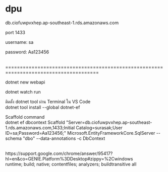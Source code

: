 # dpu

db.ciofuwpvxhep.ap-southeast-1.rds.amazonaws.com<br />

port 1433<br />

username: sa<br />

password: Aa123456<br />

<br/>
======================================================================================
<br/>

dotnet new webapi<br/>

dotnet watch run<br/>

ติดตั้ง dotnet tool ผ่าน Terminal ใน VS Code<br/>
dotnet tool install --global dotnet-ef <br/>

Scaffold command<br/>
dotnet ef dbcontext Scaffold "Server=db.ciofuwpvxhep.ap-southeast-1.rds.amazonaws.com,1433;Initial Catalog=surasak;User ID=sa;Password=Aa123456;" Microsoft.EntityFrameworkCore.SqlServer --schema "dbo" --data-annotations -c DbContext

<br/>
https://support.google.com/chrome/answer/95417?hl=en&co=GENIE.Platform%3DDesktop#zippy=%2Cwindows

<br/>
<PackageReference Include="Microsoft.EntityFrameworkCore.Design" Version="6.0.8">
      <IncludeAssets>runtime; build; native; contentfiles; analyzers; buildtransitive</IncludeAssets>
      <PrivateAssets>all</PrivateAssets>
</PackageReference><br/>
<PackageReference Include="Microsoft.EntityFrameworkCore.Relational" Version="6.0.8" /><br/>
<PackageReference Include="Microsoft.EntityFrameworkCore.SqlServer" Version="6.0.8" /><br/>
